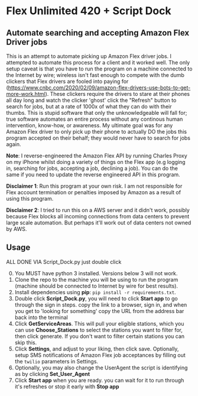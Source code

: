# Flex Unlimited 420 + Script Dock #


## Automate searching and accepting Amazon Flex Driver jobs ##

This is an attempt to automate picking up Amazon Flex driver jobs. I attempted to automate this process for a client and it worked well. The only setup caveat is that you have to run the program on a machine connected to the Internet by wire; wireless isn't fast enough to compete with the dumb clickers that Flex drivers are fooled into paying for (https://www.cnbc.com/2020/02/09/amazon-flex-drivers-use-bots-to-get-more-work.html). These clickers require the drivers to stare at their phones all day long and watch the clicker 'ghost' click the "Refresh" button to search for jobs, but at a rate of 1000x of what they can do with their thumbs. This is stupid software that only the unknowledgeable will fall for; true software automates an entire process without any continous human intervention, know-how, or awareness. My ultimate goal was for any Amazon Flex driver to only pick up their phone to actually DO the jobs this program accepted on their behalf; they would never have to search for jobs again. 

**Note**: I reverse-engineered the Amazon Flex API by running Charles Proxy on my iPhone whilst doing a variety of things on the Flex app (e.g logging in, searching for jobs, accepting a job, declining a job). You can do the same if you need to update the reverse engineered API in this program.

**Disclaimer 1**: Run this program at your own risk. I am not responsible for Flex account termination or penalties imposed by Amazon as a result of using this program. 

**Disclaimer 2**: I tried to run this on a AWS server and it didn't work, possibly because Flex blocks all incoming connections from data centers to prevent large scale automation. But perhaps it'll work out of data centers not owned by AWS. 

## Usage ##

ALL DONE VIA Script_Dock.py just double click

0. You MUST have python 3 installed. Versions below 3 will not work.  
1. Clone the repo to the machine you will be using to run the program (machine should be connected to Internet by wire for best results).
2. Install dependencies using **pip**: `pip install -r requirements.txt`.
3. Double click **Script_Dock.py**, you will need to click **Start app** to go through the sign in steps. copy the link to a browser, sign in, and when you get to 'looking for something' copy the URL from the address bar back into the terminal
4. Click **GetServiceAreas**. This will pull your eligible stations, which you can use **Choose_Stations** to select the stations you want to filter for, then click generate. If you don't want to filter certain stations you can skip this.
5. Click **Settings**, and adjust to your liking, then click save. Optionally, setup SMS notifications of Amazon Flex job acceptances by filling out the `twilio` parameters in  Settings.
7. Optionally, you may also change the UserAgent the script is identifying as by clicking **Set_User_Agent**
8. Click **Start app** when you are ready. you can wait for it to run through it's refreshes or stop it early with **Stop app**



